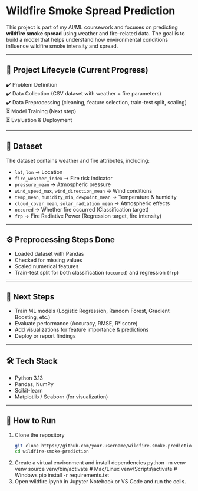 # Wildfire Smoke Spread Prediction  

This project is part of my AI/ML coursework and focuses on predicting **wildfire smoke spread** using weather and fire-related data. The goal is to build a model that helps understand how environmental conditions influence wildfire smoke intensity and spread.  

---

## 📌 Project Lifecycle (Current Progress)
✔️ Problem Definition  
✔️ Data Collection (CSV dataset with weather + fire parameters)  
✔️ Data Preprocessing (cleaning, feature selection, train-test split, scaling)  
⏳ Model Training (Next step)  
⏳ Evaluation & Deployment  

---

## 📂 Dataset
The dataset contains weather and fire attributes, including:  

- `lat`, `lon` → Location  
- `fire_weather_index` → Fire risk indicator  
- `pressure_mean` → Atmospheric pressure  
- `wind_speed_max`, `wind_direction_mean` → Wind conditions  
- `temp_mean`, `humidity_min`, `dewpoint_mean` → Temperature & humidity  
- `cloud_cover_mean`, `solar_radiation_mean` → Atmospheric effects  
- `occured` → Whether fire occurred (Classification target)  
- `frp` → Fire Radiative Power (Regression target, fire intensity)  

---

## ⚙️ Preprocessing Steps Done
- Loaded dataset with Pandas  
- Checked for missing values  
- Scaled numerical features  
- Train-test split for both classification (`occured`) and regression (`frp`)  

---

## 🚀 Next Steps
- Train ML models (Logistic Regression, Random Forest, Gradient Boosting, etc.)  
- Evaluate performance (Accuracy, RMSE, R² score)  
- Add visualizations for feature importance & predictions  
- Deploy or report findings  

---

## 🛠️ Tech Stack
- Python 3.13  
- Pandas, NumPy  
- Scikit-learn  
- Matplotlib / Seaborn (for visualization)  

---

## 📜 How to Run
1. Clone the repository  
   ```bash
   git clone https://github.com/your-username/wildfire-smoke-prediction.git
   cd wildfire-smoke-prediction
2. Create a virtual environment and install dependencies
    python -m venv venv
    source venv/bin/activate   # Mac/Linux
    venv\Scripts\activate      # Windows
    pip install -r requirements.txt
3. Open wildfire.ipynb in Jupyter Notebook or VS Code and run the cells.
